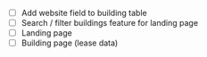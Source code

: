 - [ ] Add website field to building table
- [ ] Search / filter buildings feature for landing page
- [ ] Landing page
- [ ] Building page (lease data)
